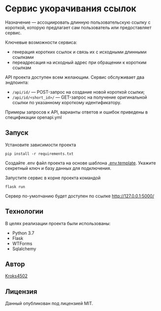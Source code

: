 # Сервис укорачивания ссылок

Назначение — ассоциировать длинную пользовательскую ссылку с короткой, 
которую предлагает сам пользователь или предоставляет сервис.

Ключевые возможности сервиса:
- генерация коротких ссылок и связь их с исходными длинными ссылками
- переадресация на исходный адрес при обращении к коротким ссылкам

API проекта доступен всем желающим. Сервис обслуживает два эндпоинта:
- `/api/id/` — POST-запрос на создание новой короткой ссылки;
- `/api/id/<short_id>/` — GET-запрос на получение оригинальной ссылки по указанному короткому идентификатору.

Примеры запросов к API, варианты ответов и ошибок приведены в спецификации openapi.yml

## Запуск
Установите зависимости проекта

```shell
pip install -r requirements.txt
```

Создайте .env файл проекта на основе шаблона [.env.template](.env.template). 
Укажите секретный ключ и базу данных для подключения.

Запустите сервис в корне проекта командой

```shell
flask run
```

Сервер по-умолчанию будет доступен по ссылке http://127.0.0.1:5000/

## Технологии
В целях реализации проекта были использованы:
- Python 3.7
- Flask
- WTForms
- Sqlalchemy

## Автор
[Kroks4502](https://github.com/Kroks4502)

## Лицензия

Данный опубликован под лицензией MIT.
